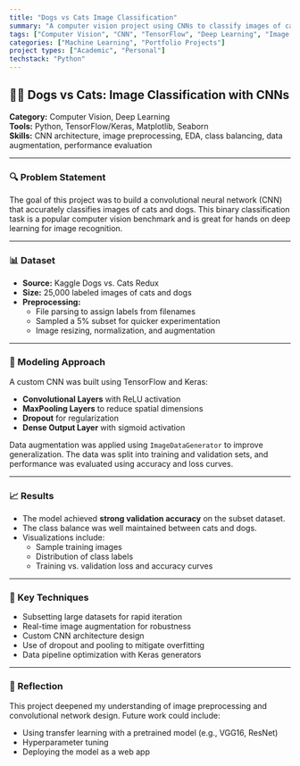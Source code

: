 ```yaml
---
title: "Dogs vs Cats Image Classification"
summary: "A computer vision project using CNNs to classify images of cats and dogs from the Kaggle dataset. Includes image preprocessing, data augmentation, and CNN model design using TensorFlow/Keras."
tags: ["Computer Vision", "CNN", "TensorFlow", "Deep Learning", "Image Classification"]
categories: ["Machine Learning", "Portfolio Projects"]
project types: ["Academic", "Personal"]
techstack: "Python"
---
```


## 🐶🐱 Dogs vs Cats: Image Classification with CNNs

**Category:** Computer Vision, Deep Learning  
**Tools:** Python, TensorFlow/Keras, Matplotlib, Seaborn  
**Skills:** CNN architecture, image preprocessing, EDA, class balancing, data augmentation, performance evaluation

---

### 🔍 Problem Statement

The goal of this project was to build a convolutional neural network (CNN) that accurately classifies images of cats and dogs. This binary classification task is a popular computer vision benchmark and is great for hands on deep learning for image recognition.

---

### 📊 Dataset

- **Source:** Kaggle Dogs vs. Cats Redux
- **Size:** 25,000 labeled images of cats and dogs
- **Preprocessing:**
  - File parsing to assign labels from filenames
  - Sampled a 5% subset for quicker experimentation
  - Image resizing, normalization, and augmentation

---

### 🧠 Modeling Approach

A custom CNN was built using TensorFlow and Keras:

- **Convolutional Layers** with ReLU activation  
- **MaxPooling Layers** to reduce spatial dimensions  
- **Dropout** for regularization  
- **Dense Output Layer** with sigmoid activation

Data augmentation was applied using `ImageDataGenerator` to improve generalization. The data was split into training and validation sets, and performance was evaluated using accuracy and loss curves.

---

### 📈 Results

- The model achieved **strong validation accuracy** on the subset dataset.
- The class balance was well maintained between cats and dogs.
- Visualizations include:
  - Sample training images  
  - Distribution of class labels  
  - Training vs. validation loss and accuracy curves

---

### 🔧 Key Techniques

- Subsetting large datasets for rapid iteration  
- Real-time image augmentation for robustness  
- Custom CNN architecture design  
- Use of dropout and pooling to mitigate overfitting  
- Data pipeline optimization with Keras generators

---

### 📌 Reflection

This project deepened my understanding of image preprocessing and convolutional network design. Future work could include:
- Using transfer learning with a pretrained model (e.g., VGG16, ResNet)  
- Hyperparameter tuning  
- Deploying the model as a web app
